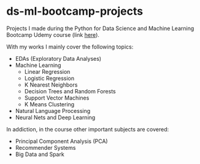 # ds-ml-bootcamp-projects
Projects I made during the Python for Data Science and Machine Learning Bootcamp Udemy course (link [here](https://www.udemy.com/course/python-for-data-science-and-machine-learning-bootcamp/)).

With my works I mainly cover the following topics:
- EDAs (Exploratory Data Analyses)
- Machine Learning
  - Linear Regression
  - Logistic Regression
  - K Nearest Neighbors
  - Decision Trees and Random Forests
  - Support Vector Machines
  - K Means Clustering
- Natural Language Processing
- Neural Nets and Deep Learning

In addiction, in the course other important subjects are covered:
- Principal Component Analysis (PCA)
- Recommender Systems
- Big Data and Spark
